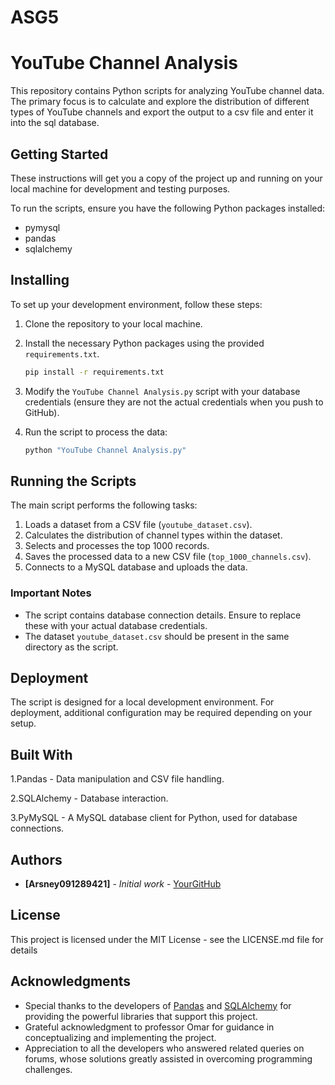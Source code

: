# ASG5
# YouTube Channel Analysis

This repository contains Python scripts for analyzing YouTube channel data. The primary focus is to calculate and explore the distribution of different types of YouTube channels and export the output to a csv file and enter it into the sql database.

## Getting Started

These instructions will get you a copy of the project up and running on your local machine for development and testing purposes. 

To run the scripts, ensure you have the following Python packages installed:
- pymysql
- pandas
- sqlalchemy

## Installing

To set up your development environment, follow these steps:

1. Clone the repository to your local machine.
2. Install the necessary Python packages using the provided `requirements.txt`.

   ```bash
   pip install -r requirements.txt

3. Modify the `YouTube Channel Analysis.py` script with your database credentials (ensure they are not the actual credentials when you push to GitHub).

4. Run the script to process the data:

   ```bash
   python "YouTube Channel Analysis.py"

## Running the Scripts

The main script performs the following tasks:
1. Loads a dataset from a CSV file (`youtube_dataset.csv`).
2. Calculates the distribution of channel types within the dataset.
3. Selects and processes the top 1000 records.
4. Saves the processed data to a new CSV file (`top_1000_channels.csv`).
5. Connects to a MySQL database and uploads the data.

### Important Notes

- The script contains database connection details. Ensure to replace these with your actual database credentials.
- The dataset `youtube_dataset.csv` should be present in the same directory as the script.

## Deployment

The script is designed for a local development environment. For deployment, additional configuration may be required depending on your setup.

## Built With
1.Pandas - Data manipulation and CSV file handling.

2.SQLAlchemy - Database interaction.

3.PyMySQL - A MySQL database client for Python, used for database connections.

## Authors

* **[Arsney091289421]** - *Initial work* - [YourGitHub](https://github.com/Arsney091289421)

## License

This project is licensed under the MIT License - see the LICENSE.md file for details

## Acknowledgments

* Special thanks to the developers of [Pandas](https://pandas.pydata.org/) and [SQLAlchemy](https://www.sqlalchemy.org/) for providing the powerful libraries that support this project.
* Grateful acknowledgment to professor Omar for guidance in conceptualizing and implementing the project.
* Appreciation to all the developers who answered related queries on forums, whose solutions greatly assisted in overcoming programming challenges.

